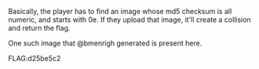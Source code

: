 Basically, the player has to find an image whose md5 checksum is all numeric,
and starts with 0e. If they upload that image, it'll create a collision and
return the flag.

One such image that @bmenrigh generated is present here.

FLAG:d25be5c2
